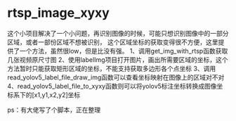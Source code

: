 # rtsp_image_xyxy
这个小项目解决了一个小问题，再识别图像的时候，可能只想识别图像中的一部分区域，或者一部份区域不想被识别，
这个区域坐标的获取变得很不方便，这里提供了一个方法，虽然很low，但是比没有强。
1、调用get_img_with_rtsp函数获取几张视频原尺寸图
2、使用labelImg项目打开图片，画出所需要区域的坐标，这个方法暂时只能获取矩形区域的坐标，不能支持获取多边形各个点坐标
3、调用read_yolov5_label_file_draw_img函数可以查看坐标映射在图像上的区域对不对
4、read_yolov5_label_file_to_xyxy函数则可以将yolov5标注坐标转换成图像坐标系下的[x1,y1,x2,y2]坐标

ps：有大佬写了个脚本，正在整理
